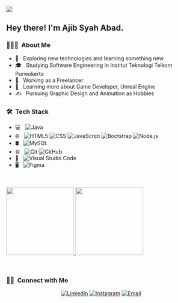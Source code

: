 <img src="https://i.pinimg.com/originals/7d/07/a2/7d07a255678962d30d8717dcf5dbd266.gif">

<h2> Hey there! I'm Ajib Syah Abad.</h2>

<h3> 👨🏻‍💻 &nbsp;About Me </h3>

- 🤔 &nbsp; Exploring new technologies and learning something new
- 🎓 &nbsp; Studying Software Engineering in Institut Teknologi Telkom Purwokerto
- 💼 &nbsp; Working as a Freelancer
- 🌱 &nbsp; Learning more about Game Developer, Unreal Engine
- ✍️ &nbsp; Pursuing Graphic Design and Animation as Hobbies

<h3> 🛠 &nbsp;Tech Stack</h3>

- 💻 &nbsp;
  ![Java](https://img.shields.io/badge/-Java-333333?style=flat&logo=Java&logoColor=007396)
- 🌐 &nbsp;
  ![HTML5](https://img.shields.io/badge/-HTML5-333333?style=flat&logo=HTML5)
  ![CSS](https://img.shields.io/badge/-CSS-333333?style=flat&logo=CSS3&logoColor=1572B6)
  ![JavaScript](https://img.shields.io/badge/-JavaScript-333333?style=flat&logo=javascript)
  ![Bootstrap](https://img.shields.io/badge/-Bootstrap-333333?style=flat&logo=bootstrap&logoColor=563D7C)
  ![Node.js](https://img.shields.io/badge/-Node.js-333333?style=flat&logo=node.js)
- 🛢 &nbsp;
  ![MySQL](https://img.shields.io/badge/-MySQL-333333?style=flat&logo=mysql)
- ⚙️ &nbsp;
  ![Git](https://img.shields.io/badge/-Git-333333?style=flat&logo=git)
  ![GitHub](https://img.shields.io/badge/-GitHub-333333?style=flat&logo=github)
- 🔧 &nbsp;
  ![Visual Studio Code](https://img.shields.io/badge/-Visual%20Studio%20Code-333333?style=flat&logo=visual-studio-code&logoColor=007ACC)
- 🖥 &nbsp;
  ![Figma](https://img.shields.io/badge/figma-%23F24E1E.svg?style=for-the-badge&logo=figma&logoColor=white)
<br/>

<p align="left">
  <a href="https://github.com/ajep96/">
     <img height="180em" src="https://github-readme-stats-eight-theta.vercel.app/api?username=ajep96&show_icons=true&theme=algolia&include_all_commits=true&count_private=true"/>
      <img height="180em" src="https://github-readme-stats-eight-theta.vercel.app/api/top-langs/?username=ajep96&layout=compact&langs_count=8&theme=algolia"/>
  </a>
</p>

<br/>

<h3> 🤝🏻 &nbsp;Connect with Me </h3>

<p align="center">
<a href="https://www.linkedin.com/in/ajibSA/"><img alt="LinkedIn" src="https://img.shields.io/badge/LinkedIn-Ajib%20Syah%20Abad-blue?style=flat-square&logo=linkedin"></a>
<a href="https://www.instagram.com/aaa_ajib/"><img alt="Instagram" src="https://img.shields.io/badge/Instagram-aaa__ajib-blue?style=flat-square&logo=instagram"></a>
<a href="mailto:ajib.oktober@gmail.com"><img alt="Email" src="https://img.shields.io/badge/Email-ajib.oktober@gmail.com-blue?style=flat-square&logo=gmail"></a>
</p>
